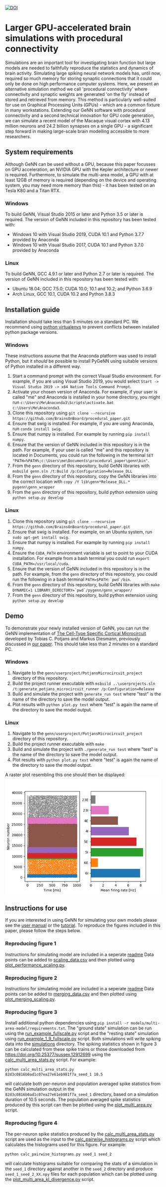 [![DOI](https://zenodo.org/badge/236798257.svg)](https://zenodo.org/badge/latestdoi/236798257)
# Larger GPU-accelerated brain simulations with procedural connectivity
Simulations are an important tool for investigating brain function but large models are needed to faithfully reproduce the statistics and dynamics of brain activity.
Simulating large spiking neural network models has, until now, required so much memory for storing synaptic connections that it could only be done on high performance computer systems. Here, we present an alternative simulation method we call 'procedural connectivity' where connectivity and synaptic weights are generated 'on the fly' instead of stored and retrieved from memory. This method is particularly well-suited for use on Graphical Processing Units (GPUs) - which are a common fixture in many workstations. Extending our GeNN software with procedural connectivity and a second technical innovation for GPU code generation, we can simulate a recent model of the Macaque visual cortex with 4.13 million neurons and 24.2 billion synapses on a single GPU - a significant step forward in making large-scale brain modelling accessible to more researchers.

## System requirements
Although GeNN can be used without a GPU, because this paper focusses on GPU acceleration, an NVIDIA GPU with the Kepler architecture or newer is required.
Furthermore, to simulate the multi-area model, a GPU with at least 12GB of memory is required (depending on the device and operating system, you may need more memory than this) - it has been tested on an Tesla K80 and a Titan RTX.

### Windows
To build GeNN, Visual Studio 2015 or later and Python 3.5 or later is required.
The version of GeNN included in this repository has been tested with:
* Windows 10 with Visual Studio 2019, CUDA 10.1 and Python 3.7.7 provided by Anaconda
* Windows 10 with Visual Studio 2017, CUDA 10.1 and Python 3.7.0 provided by Anaconda

### Linux
To build GeNN, GCC 4.9.1 or later and Python 2.7 or later is required.
The version of GeNN included in this repository has been tested with:
* Ubuntu 18.04; GCC 7.5.0; CUDA 10.0; 10.1 and 10.2; and Python 3.6.9
* Arch Linux, GCC 10.1, CUDA 10.2 and Python 3.8.3

## Installation guide
Installation should take less than 5 minutes on a standard PC.
We recommend using [python virtualenvs](https://pypi.org/project/virtualenv/) to prevent conflicts between installed python package versions.

### Windows
These instructions assume that the Anaconda platform was used to install Python, but it _should_ be possible to install PyGeNN using suitable versions of Python installed in a different way.
1. Start a command prompt with the correct Visual Studio environment. For example, if you are using Visual Studio 2019, you would select ``Start -> Visual Studio 2019 -> x64 Native Tools Command Prompt``.
2. Activate your chosen version of Anaconda. For example, if your user is called "me" and Anaconda is installed in your home directory, you might run ``c:\Users\Me\Anaconda3\Scripts\activate.bat c:\Users\Me\Anaconda3``.
3. Clone this repository using ``git clone --recursive https://github.com/BrainsOnBoard/procedural_paper.git``
4. Ensure that swig is installed. For example, if you are using Anaconda, run ``conda install swig``.
5. Ensure that numpy is installed. For example by running ``pip install numpy``.
6. Ensure that the version of GeNN included in this repository is in the path. For example, if your user is called "me" and this repository is located in Documents, you could run the following in the terminal ``SET "PATH=%PATH%;c:\Users\me\Documents\procedural_paper\genn\bin"``.
7. From the ``genn`` directory of this repository, build GeNN libraries with ``msbuild genn.sln /t:Build /p:Configuration=Release_DLL``
8. From the ``genn`` directory of this repository, copy the GeNN libraries into the correct location with ``copy /Y lib\genn*Release_DLL.* pygenn\genn_wrapper``
9. From the ``genn`` directory of this repository, build python extension using ``python setup.py develop``

### Linux
1. Clone this repository using ``git clone --recursive https://github.com/BrainsOnBoard/procedural_paper.git``
2. Ensure that swig is installed. For example, on an Ubuntu system, run ``sudo apt-get install swig``.
3. Ensure that numpy is installed. For example by running ``pip install numpy``.
4. Ensure the ``CUDA_PATH`` environment variable is set to point to your CUDA installation. For example from a bash terminal you could run ``export CUDA_PATH=/usr/local/cuda``.
5. Ensure that the version of GeNN included in this repository is in the path. For example, from the ``genn`` directory of this repository, you could run the following in a bash terminal ``PATH=$PATH:`pwd`/bin``.
6. From the ``genn`` directory of this repository, build GeNN libraries with ``make DYNAMIC=1 LIBRARY_DIRECTORY=`pwd`/pygenn/genn_wrapper/``
7. From the ``genn`` directory of this repository, build python extension using ``python setup.py develop``

## Demo
To demonstrate your newly installed version of GeNN, you can run the GeNN implementation of [The Cell-Type Specific Cortical Microcircuit](http://www.ncbi.nlm.nih.gov/pubmed/23203991) developed by Tobias C. Potjans and Markus Diesmann, previously discussed in [our paper](https://www.frontiersin.org/articles/10.3389/fnins.2018.00941).
This should take less than 2 minutes on a standard PC.

### Windows
1. Navigate to the ``genn/userproject/PotjansMicrocircuit_project`` directory of this repository.
2. Build the project runner executable with ``msbuild ..\userprojects.sln /t:generate_potjans_microcircuit_runner /p:Configuration=Release``
3. Build and simulate the project with ``generate_run test`` where "test" is the name of the directory to save the model output.
4. Plot results with ``python plot.py test`` where "test" is again the name of the directory to save the model output.

### Linux
1. Navigate to the ``genn/userproject/PotjansMicrocircuit_project`` directory of this repository.
2. Build the project runner executable with ``make``
3. Build and simulate the project with ``./generate_run test`` where "test" is the name of the directory to save the model output.
4. Plot results with ``python plot.py test`` where "test" is again the name of the directory to save the model output.

A raster plot resembling this one should then be displayed:
![Microcircuit output](microcircuit_demo.png)

## Instructions for use
If you are interested in using GeNN for simulating your own models please see the [user manual](https://genn-team.github.io/genn/documentation/4/html/index.html) or the [tutorial](https://github.com/neworderofjamie/new_genn_tutorials).
To reproduce the figures included in this paper, please follow the steps below.

### Reproducing figure 1
Instructions for simulating model are included in a seperate [readme](models/va_benchmark/README.md)
Data points can be added to [scaling_data.csv](scripts/scaling_data.csv) and then plotted using [plot_performance_scaling.py](scripts/plot_performance_scaling.py).

### Reproducing figure 2
Instructions for simulating model are included in a seperate [readme](models/neuron_merge/README.md)
Data points can be added to [merging_data.csv](scripts/merging_data.csv) and then plotted using [plot_merging_scaling.py](scripts/plot_merging_scaling.py).

### Reproducing figure 3
Install additional python dependencies using ``pip install -r models/multi-area-model/requirements.txt``.
The "ground state" simulation can be run using the [run_example_fullscale.py](https://github.com/neworderofjamie/multi-area-model/blob/master/run_example_fullscale.py) script and the "resting state" simulation using [run_example_1_9_fullscale.py](https://github.com/neworderofjamie/multi-area-model/blob/master/run_example_1_9_fullscale.py) script.
Both simulations will write spiking data into the [simulations](https://github.com/neworderofjamie/multi-area-model/blob/master/simulations) directory.
The spiking statistics shown in figure 3 can be calculated from these spike trains or those downloaded from https://doi.org/10.25377/sussex.12912699 using the [calc_multi_area_stats.py](scripts/calc_multi_area_stats.py) script. For example:
```
python calc_multi_area_stats.py 82d3c0816b0ad1c07ea27e61eb981f7a_seed_1 10.5
```
will calculate both per-neuron and population averaged spike statistics from the GeNN simulation output in the `82d3c0816b0ad1c07ea27e61eb981f7a_seed_1` directory, based on a simulation duration of 10.5 seconds.
The population averaged spike statistics produced by this script can then be plotted using the [plot_multi_area.py](scripts/plot_multi_area.py) script.

### Reproducing figure 4
The per-neuron spike statistics produced by the [calc_multi_area_stats.py](scripts/calc_multi_area_stats.py) script are used as the input to the [calc_pairwise_histograms.py](scripts/calc_pairwise_histograms.py) script which calculates the histograms used for this figure. For example:
```
python calc_pairwise_histograms.py seed_1 seed_2
```
will calculate histograms suitable for comparing the stats of a simulation in the ``seed_1`` directory against another in the ``seed_2`` directory and produce ``seed_1_seed_2_XX.npy`` files for each population which can be plotted using the [plot_multi_area_kl_divergence.py](scripts/plot_multi_area_kl_divergence.py) script.
